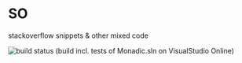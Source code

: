 # SO
stackoverflow snippets & other mixed code

![build status](https://rch.visualstudio.com/DefaultCollection/_apis/public/build/definitions/336f512b-d874-4d26-ae94-795fb414d5be/1/badge) (build incl. tests of Monadic.sln on VisualStudio Online)
